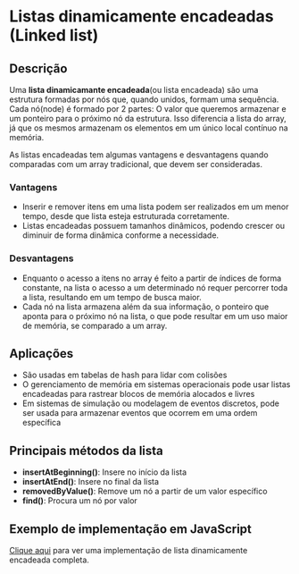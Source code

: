 # Listas dinamicamente encadeadas (Linked list)

## Descrição
Uma **lista dinamicamante encadeada**(ou lista encadeada) são uma estrutura formadas por nós que, quando unidos, formam uma sequência. Cada nó(node) é formado por 2 partes: O valor que queremos armazenar e um ponteiro para o próximo nó da estrutura. Isso diferencia a lista do array, já que os mesmos armazenam os elementos em um único local contínuo na memória.

As listas encadeadas tem algumas vantagens e desvantagens quando comparadas com um array tradicional, que devem ser consideradas.

### Vantagens
* Inserir e remover itens em uma lista podem ser realizados em um menor tempo, desde que  lista esteja estruturada corretamente.
* Listas encadeadas possuem tamanhos dinâmicos, podendo crescer ou diminuir de forma dinâmica conforme a necessidade.

### Desvantagens
* Enquanto o acesso a itens no array é feito a partir de índices de forma constante, na lista o acesso a um determinado nó requer percorrer toda a lista, resultando em um tempo de busca maior.
* Cada nó na lista armazena além da sua informação, o ponteiro que aponta para o próximo nó na lista, o que pode resultar em um uso maior de memória, se comparado a um array.

## Aplicações
* São usadas em tabelas de hash para lidar com colisões
* O gerenciamento de memória em sistemas operacionais pode usar listas encadeadas para rastrear blocos de memória alocados e livres
* Em sistemas de simulação ou modelagem de eventos discretos, pode ser usada para armazenar eventos que ocorrem em uma ordem específica

## Principais métodos da lista
* **insertAtBeginning()**: Insere no início da lista
* **insertAtEnd()**: Insere no final da lista
* **removedByValue()**: Remove um nó a partir de um valor específico
* **find()**: Procura um nó por valor

## Exemplo de implementação em JavaScript

[Clique aqui](../src/LinkedList) para ver uma implementação de lista dinamicamente encadeada completa.